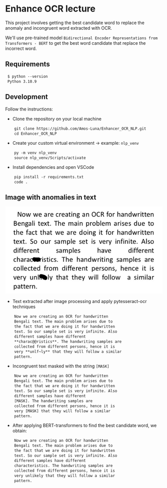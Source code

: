 # Enhance OCR lecture

This project involves getting the best candidate word to replace the anomaly and incongruent word extracted with OCR.

We'll use pre-trained model `Bidirectional Encoder Representations from Transformers - BERT` to get the best word candidate that replace the incorrect word.

## Requirements
   ```
    $ python --version
    Python 3.10.9
  ```
## Development
Follow the instructions:

* Clone the repository on your local machine
```
    git clone https://github.com/Amos-Luna/Enhancer_OCR_NLP.git
    cd Enhancer_OCR_NLP
```

* Create your custom virtual environment -> example: `nlp_venv`
```
    py -m venv nlp_venv
    source nlp_venv/Scripts/activate
```

* Install dependencies and open VSCode
```
    pip install -r requirements.txt
    code .
```

## Image with anomalies in text
   ![local image](https://raw.githubusercontent.com/Amos-Luna/Enhancer_OCR_NLP/main/test_image.png?token=GHSAT0AAAAAAB6CI44BVUQ5CD6P5J54MS7EY7AENTA)

* Text extracted after image processing and apply pytesseract-ocr techniques
```
    Now we are creating an OCR for handwritten
    Bengali text. The main problem arises due to
    the fact that we are doing it for handwritten
    text. So our sample set is very infinite. Also
    different samples have different
    **charac@@ristics**. The handwriting samples are
    collected from different persons, hence it is
    very **unlf~ly** that they will follow a similar
    pattern.
```

* Incongruent text masked with the string `[MASK]`
```
    Now we are creating an OCR for handwritten
    Bengali text. The main problem arises due to
    the fact that we are doing it for handwritten
    text. So our sample set is very infinite. Also
    different samples have different
    [MASK]. The handwriting samples are
    collected from different persons, hence it is
    very [MASK] that they will follow a similar
    pattern.
```

* After applying BERT-transformers to find the best candidate word, we obtain:
```
    Now we are creating an OCR for handwritten
    Bengali text. The main problem arises due to
    the fact that we are doing it for handwritten
    text. So our sample set is very infinite. Also
    different samples have different
    characteristics. The handwriting samples are
    collected from different persons, hence it is
    very unlikely that they will follow a similar
    pattern.
```
